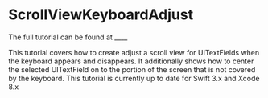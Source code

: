 # ScrollViewKeyboardAdjust

The full tutorial can be found at ____

This tutorial covers how to create adjust a scroll view for UITextFields when the keyboard appears and disappears. It additionally shows how to center the selected UITextField on to the portion of the screen that is not covered by the keyboard.  This tutorial is currently up to date for Swift 3.x and Xcode 8.x
